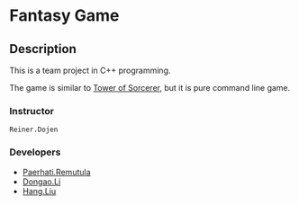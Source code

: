 # Fantasy Game

## Description

This is a team project in C++ programming.

The game is similar to [Tower of Sorcerer](http://web.eecs.umich.edu/~gameprof/gamewiki/index.php/Tower_of_the_Sorcerer), but it is pure command line game.

### Instructor
	Reiner.Dojen
### Developers
* [Paerhati.Remutula](mailto:parhat.remtulla@outlook.com)
* [Dongao.Li](mailto:15013553@studentmail.ul.ie)
* [Hang.Liu](mailto:aries.liu@foxmail.com)
